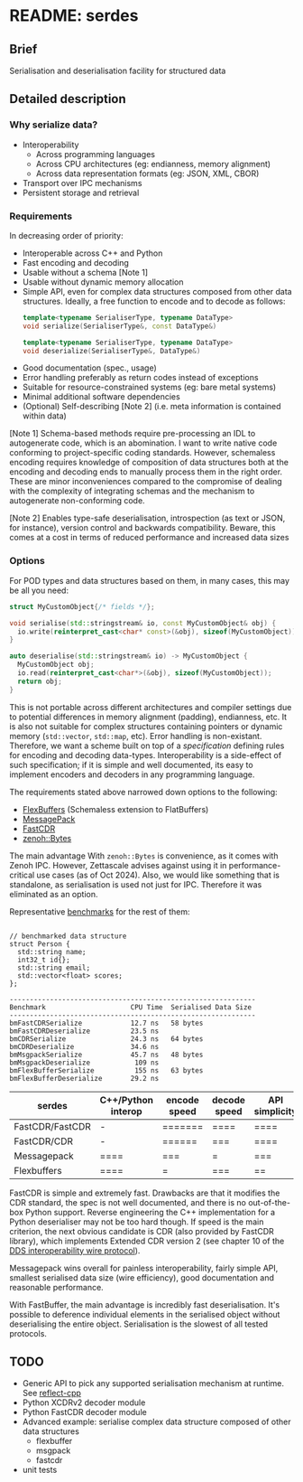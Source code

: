 # README: serdes

## Brief

Serialisation and deserialisation facility for structured data

## Detailed description

### Why serialize data?

- Interoperability
  - Across programming languages
  - Across CPU architectures (eg: endianness, memory alignment)
  - Across data representation formats (eg: JSON, XML, CBOR)
- Transport over IPC mechanisms
- Persistent storage and retrieval

### Requirements

In decreasing order of priority:

- Interoperable across C++ and Python
- Fast encoding and decoding
- Usable without a schema [Note 1]
- Usable without dynamic memory allocation
- Simple API, even for complex data structures composed from other data structures. Ideally, a free function to encode and to decode as follows:
  ```c++
  template<typename SerialiserType, typename DataType>
  void serialize(SerialiserType&, const DataType&)

  template<typename SerialiserType, typename DataType>
  void deserialize(SerialiserType&, DataType&)  
  ```
- Good documentation (spec., usage)
- Error handling preferably as return codes instead of exceptions
- Suitable for resource-constrained systems (eg: bare metal systems)
- Minimal additional software dependencies
- (Optional) Self-describing [Note 2] (i.e. meta information is contained within data)

[Note 1] Schema-based methods require pre-processing an IDL to autogenerate code, which is an abomination. I want to write native code conforming to project-specific coding standards. However, schemaless encoding requires knowledge of composition of data structures both at the encoding and decoding ends to manually process them in the right order. These are minor inconveniences compared to the compromise of dealing with the complexity of integrating schemas and the mechanism to autogenerate non-conforming code.

[Note 2] Enables type-safe deserialisation, introspection (as text or JSON, for instance), version control and backwards compatibility. Beware, this comes at a cost in terms of reduced performance and increased data sizes

### Options

For POD types and data structures based on them, in many cases, this may be all you need:

```c++
struct MyCustomObject{/* fields */};

void serialise(std::stringstream& io, const MyCustomObject& obj) {
  io.write(reinterpret_cast<char* const>(&obj), sizeof(MyCustomObject));
}

auto deserialise(std::stringstream& io) -> MyCustomObject {
  MyCustomObject obj;
  io.read(reinterpret_cast<char*>(&obj), sizeof(MyCustomObject));
  return obj;
}
```

This is not portable across different architectures and compiler settings due to potential differences in memory alignment (padding), endianness, etc. It is also not suitable for complex structures containing pointers or dynamic memory (`std::vector`, `std::map`, etc). Error handling is non-existant. Therefore, we want a scheme built on top of a _specification_ defining rules for encoding and decoding data-types. Interoperability is a side-effect of such specification; if it is simple and well documented, its easy to implement encoders and decoders in any programming language.

The requirements stated above narrowed down options to the following:

- [FlexBuffers](https://flatbuffers.dev/flexbuffers.html) (Schemaless extension to FlatBuffers)
- [MessagePack](https://msgpack.org/)
- [FastCDR](https://github.com/eProsima/Fast-CDR)
- [zenoh::Bytes](https://zenoh-cpp.readthedocs.io/en/latest/serialization_deserialization.html)

The main advantage With `zenoh::Bytes` is convenience, as it comes with Zenoh IPC. However, Zettascale advises against using it in performance-critical use cases (as of Oct 2024). Also, we would like something that is standalone, as serialisation is used not just for IPC. Therefore it was eliminated as an option.

Representative [benchmarks](./examples/bench.cpp) for the rest of them: 

```text

// benchmarked data structure
struct Person {
  std::string name;
  int32_t id{};
  std::string email;
  std::vector<float> scores;
};

-------------------------------------------------------------
Benchmark                     CPU Time  Serialised Data Size
-------------------------------------------------------------
bmFastCDRSerialize            12.7 ns   58 bytes
bmFastCDRDeserialize          23.5 ns    
bmCDRSerialize                24.3 ns   64 bytes
bmCDRDeserialize              34.6 ns   
bmMsgpackSerialize            45.7 ns   48 bytes
bmMsgpackDeserialize           109 ns
bmFlexBufferSerialize          155 ns   63 bytes
bmFlexBufferDeserialize       29.2 ns   
```

serdes          | C++/Python interop | encode speed | decode speed | API simplicity | Documentation 
----------------|--------------------|--------------|--------------|----------------|---------------
FastCDR/FastCDR | -                  | =======      | ====         | ====           | =
FastCDR/CDR     | -                  | ======       | ===          | ====           | ==
Messagepack     | ====               | ===          | =            | ===            | ====
Flexbuffers     | ====               | =            | ===          | ==             | ===

FastCDR is simple and extremely fast. Drawbacks are that it modifies the CDR standard, the spec is not well documented, and there is no out-of-the-box Python support. Reverse engineering the C++ implementation for a Python deserialiser may not be too hard though. If speed is the main criterion, the next obvious candidate is CDR (also provided by FastCDR library), which implements Extended CDR version 2 (see chapter 10 of the [DDS interoperability wire protocol](https://www.omg.org/spec/DDSI-RTPS/)).

Messagepack wins overall for painless interoperability, fairly simple API, smallest serialised data size (wire efficiency), good documentation and reasonable performance.

With FastBuffer, the main advantage is incredibly fast deserialisation. It's  possible to deference individual elements in the serialised object without deserialising the entire object. Serialisation is the slowest of all tested protocols.

## TODO

- Generic API to pick any supported serialisation mechanism at runtime. See [reflect-cpp](https://github.com/getml/reflect-cpp)
- Python XCDRv2 decoder module
- Python FastCDR decoder module
- Advanced example: serialise complex data structure composed of other data structures
  - flexbuffer
  - msgpack
  - fastcdr
- unit tests